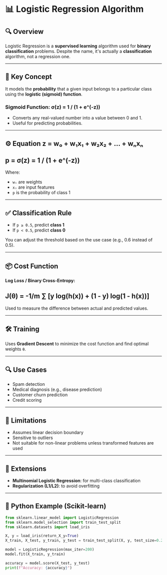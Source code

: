 # 📊 Logistic Regression Algorithm

## 🔍 Overview
Logistic Regression is a **supervised learning** algorithm used for **binary classification** problems. Despite the name, it's actually a **classification** algorithm, not a regression one.

---

## 🧠 Key Concept

It models the **probability** that a given input belongs to a particular class using the **logistic (sigmoid) function**.

### Sigmoid Function:   σ(z) = 1 / (1 + e^(-z))
- Converts any real-valued number into a value between 0 and 1.
- Useful for predicting probabilities.

---

## ⚙️ Equation   z = w₀ + w₁x₁ + w₂x₂ + ... + wₙxₙ
## p = σ(z) = 1 / (1 + e^(-z))


Where:
- `wᵢ` are weights
- `xᵢ` are input features
- `p` is the probability of class 1

---

## ✅ Classification Rule

- If `p ≥ 0.5`, predict **class 1**
- If `p < 0.5`, predict **class 0**

You can adjust the threshold based on the use case (e.g., 0.6 instead of 0.5).

---

## 📦 Cost Function

**Log Loss / Binary Cross-Entropy:**
##  J(θ) = -1/m ∑ [y log(h(x)) + (1 - y) log(1 - h(x))]


Used to measure the difference between actual and predicted values.

---

## 🛠️ Training

Uses **Gradient Descent** to minimize the cost function and find optimal weights `θ`.

---

## 🔍 Use Cases

- Spam detection
- Medical diagnosis (e.g., disease prediction)
- Customer churn prediction
- Credit scoring

---

## 🚧 Limitations

- Assumes linear decision boundary
- Sensitive to outliers
- Not suitable for non-linear problems unless transformed features are used

---

## 🔗 Extensions

- **Multinomial Logistic Regression**: for multi-class classification
- **Regularization (L1/L2)**: to avoid overfitting

---

## 🧪 Python Example (Scikit-learn)

```python
from sklearn.linear_model import LogisticRegression
from sklearn.model_selection import train_test_split
from sklearn.datasets import load_iris

X, y = load_iris(return_X_y=True)
X_train, X_test, y_train, y_test = train_test_split(X, y, test_size=0.2)

model = LogisticRegression(max_iter=200)
model.fit(X_train, y_train)

accuracy = model.score(X_test, y_test)
print(f"Accuracy: {accuracy}")

